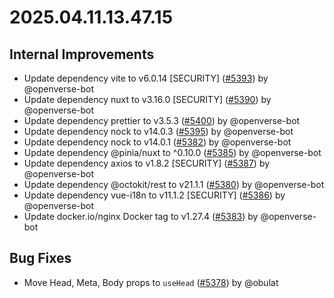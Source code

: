 # 2025.04.11.13.47.15

## Internal Improvements

- Update dependency vite to v6.0.14 [SECURITY]
  ([#5393](https://github.com/WordPress/openverse/pull/5393)) by @openverse-bot
- Update dependency nuxt to v3.16.0 [SECURITY]
  ([#5390](https://github.com/WordPress/openverse/pull/5390)) by @openverse-bot
- Update dependency prettier to v3.5.3
  ([#5400](https://github.com/WordPress/openverse/pull/5400)) by @openverse-bot
- Update dependency nock to v14.0.3
  ([#5395](https://github.com/WordPress/openverse/pull/5395)) by @openverse-bot
- Update dependency nock to v14.0.1
  ([#5382](https://github.com/WordPress/openverse/pull/5382)) by @openverse-bot
- Update dependency @pinia/nuxt to ^0.10.0
  ([#5385](https://github.com/WordPress/openverse/pull/5385)) by @openverse-bot
- Update dependency axios to v1.8.2 [SECURITY]
  ([#5387](https://github.com/WordPress/openverse/pull/5387)) by @openverse-bot
- Update dependency @octokit/rest to v21.1.1
  ([#5380](https://github.com/WordPress/openverse/pull/5380)) by @openverse-bot
- Update dependency vue-i18n to v11.1.2 [SECURITY]
  ([#5386](https://github.com/WordPress/openverse/pull/5386)) by @openverse-bot
- Update docker.io/nginx Docker tag to v1.27.4
  ([#5383](https://github.com/WordPress/openverse/pull/5383)) by @openverse-bot

## Bug Fixes

- Move Head, Meta, Body props to `useHead`
  ([#5378](https://github.com/WordPress/openverse/pull/5378)) by @obulat
